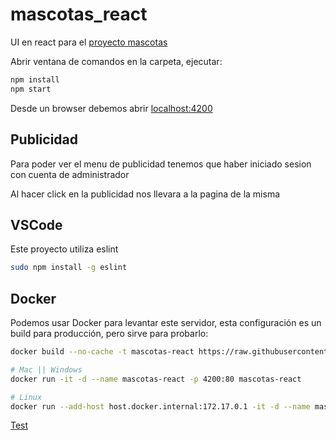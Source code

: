 # mascotas_react

UI en react para el [proyecto mascotas](https://github.com/nmarsollier/mascotas)

Abrir ventana de comandos en la carpeta, ejecutar:

```bash
npm install
npm start
```

Desde un browser debemos abrir [localhost:4200](http://localhost:4200/)

## Publicidad

Para poder ver el menu de publicidad tenemos que haber iniciado sesion con cuenta de administrador

Al hacer click en la publicidad nos llevara a la pagina de la misma

## VSCode

Este proyecto utiliza eslint

```bash
sudo npm install -g eslint
```

## Docker

Podemos usar Docker para levantar este servidor, esta configuración es un build para producción, pero sirve para probarlo:

```bash
docker build --no-cache -t mascotas-react https://raw.githubusercontent.com/nmarsollier/mascotas_react/master/Dockerfile

# Mac || Windows
docker run -it -d --name mascotas-react -p 4200:80 mascotas-react

# Linux
docker run --add-host host.docker.internal:172.17.0.1 -it -d --name mascotas-react -p 4200:80 mascotas-react
```

[Test](http://localhost:4200/)
